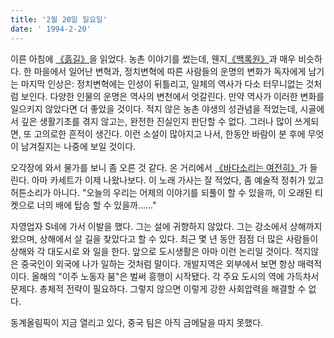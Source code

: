 ```yaml
---
title: '2월 20일 일요일'
date: ' 1994-2-20'
---
```

이른 아침에 [《흙길》](https://book.douban.com/subject/5360707/)을 읽었다. 농촌 이야기를 썼는데, 웬지[《백록원》](https://book.douban.com/subject/1085799/)과 매우 비슷하다. 한 마을에서 일어난 변혁과, 정치변혁에 따른 사람들의 운명의 변화가 독자에게 남기는 마지막 인상은: 정치변혁에는 인성이 뒤틀리고, 일체의 역사가 다소 터무니없는 것처럼 보인다. 다양한 인물의 운명은 역사의 변천에서 엇갈린다. 만약 역사가 이러한 변화를 일으키지 않았다면 더 좋았을 것이다. 적지 않은 농촌 야생의 성관념을 적었는데, 시골에서 깊은 생활기초를 겪지 않고는, 완전한 진실인지 판단할 수 없다. 그러나 많이 쓰게되면, 또 고의로한 흔적이 생긴다. 이런 소설이 많아지고 나서, 한동안 바람이 분 후에 무엇이 남겨질지는 나중에 보일 것이다.

오각장에 와서 물가를 보니 좀 오른 것 같다. 온 거리에서 [《바다소리는 여전히》](https://youtu.be/S8XyCNtqucg)가 들린다. 아마 카세트가 이제 나왔나보다. 이 노래 가사는 잘 적었다, 좀 예술적 정취가 있고 허튼소리가 아니다. "오늘의 우리는 어제의 이야기를 되풀이 할 수 있을까, 이 오래된 티켓으로 너의 배에 탑승 할 수 있을까......"

자영업자 S네에 가서 이발을 했다. 그는 설에 귀향하지 않았다. 그는 강소에서 상해까지 왔으며, 상해에서 살 길을 찾았다고 할 수 있다. 최근 몇 년 동안 점점 더 많은 사람들이 상해와 각 대도시로 와 일을 한다. 앞으로 도시생활은 아마 이런 논리일 것이다. 적지않은 중국인이 외국에 나가 일하는 것처럼 말이다. 개발지역은 외부에서 보면 항상 매력적이다. 올해의 "이주 노동자 붐"은 벌써 흥행이 시작됐다. 각 주요 도시의 역에 가득차서 문제다. 총체적 전략이 필요하다. 그렇지 않으면 이렇게 강한 사회압력을 해결할 수 없다.

동계올림픽이 지금 열리고 있다, 중국 팀은 아직 금메달을 따지 못했다.
